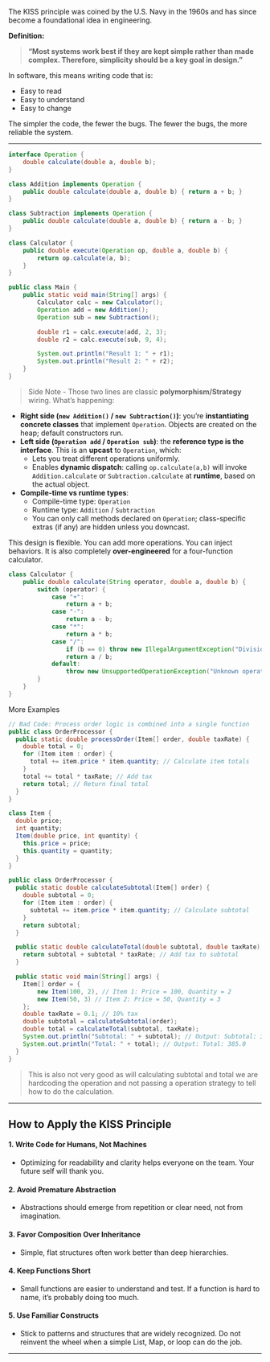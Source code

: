 The KISS principle was coined by the U.S. Navy in the 1960s and has since become a foundational idea in engineering.

**Definition:**

> **“Most systems work best if they are kept simple rather than made complex. Therefore, simplicity should be a key goal in design.”**

In software, this means writing code that is:

- Easy to read
- Easy to understand
- Easy to change

The simpler the code, the fewer the bugs. The fewer the bugs, the more reliable the system.

---

```java
interface Operation {
    double calculate(double a, double b);
}

class Addition implements Operation {
    public double calculate(double a, double b) { return a + b; }
}

class Subtraction implements Operation {
    public double calculate(double a, double b) { return a - b; }
}

class Calculator {
    public double execute(Operation op, double a, double b) {
        return op.calculate(a, b);
    }
}

public class Main {
    public static void main(String[] args) {
        Calculator calc = new Calculator();
        Operation add = new Addition();
        Operation sub = new Subtraction();

        double r1 = calc.execute(add, 2, 3);
        double r2 = calc.execute(sub, 9, 4);

        System.out.println("Result 1: " + r1);
        System.out.println("Result 2: " + r2);
    }
}
```

>  Side Note - Those two lines are classic **polymorphism/Strategy** wiring. What’s happening:
- **Right side (`new Addition()` / `new Subtraction()`)**: you’re **instantiating concrete classes** that implement `Operation`. Objects are created on the heap; default constructors run.
- **Left side (`Operation add` / `Operation sub`)**: the **reference type is the interface**. This is an **upcast** to `Operation`, which:
    - Lets you treat different operations uniformly.
    - Enables **dynamic dispatch**: calling `op.calculate(a,b)` will invoke `Addition.calculate` or `Subtraction.calculate` at **runtime**, based on the actual object.
- **Compile-time vs runtime types**:
    - Compile-time type: `Operation`
    - Runtime type: `Addition` / `Subtraction`
    - You can only call methods declared on `Operation`; class-specific extras (if any) are hidden unless you downcast.

This design is flexible. You can add more operations. You can inject behaviors. It is also completely **over-engineered** for a four-function calculator.

```java
class Calculator {
    public double calculate(String operator, double a, double b) {
        switch (operator) {
            case "+":
                return a + b;
            case "-":
                return a - b;
            case "*":
                return a * b;
            case "/":
                if (b == 0) throw new IllegalArgumentException("Division by zero");
                return a / b;
            default:
                throw new UnsupportedOperationException("Unknown operator: " + operator);
        }
    }
}
```

More Examples 

```java
// Bad Code: Process order logic is combined into a single function
public class OrderProcessor {
  public static double processOrder(Item[] order, double taxRate) {
    double total = 0;
    for (Item item : order) {
      total += item.price * item.quantity; // Calculate item totals
    }
    total += total * taxRate; // Add tax
    return total; // Return final total
  }
}
```

```java
class Item {
  double price;
  int quantity;
  Item(double price, int quantity) {
    this.price = price;
    this.quantity = quantity;
  }
}

public class OrderProcessor {
  public static double calculateSubtotal(Item[] order) {
    double subtotal = 0;
    for (Item item : order) {
      subtotal += item.price * item.quantity; // Calculate subtotal
    }
    return subtotal;
  }

  public static double calculateTotal(double subtotal, double taxRate) {
    return subtotal + subtotal * taxRate; // Add tax to subtotal
  }

  public static void main(String[] args) {
    Item[] order = {
        new Item(100, 2), // Item 1: Price = 100, Quantity = 2
        new Item(50, 3) // Item 2: Price = 50, Quantity = 3
    };
    double taxRate = 0.1; // 10% tax
    double subtotal = calculateSubtotal(order);
    double total = calculateTotal(subtotal, taxRate);
    System.out.println("Subtotal: " + subtotal); // Output: Subtotal: 350.0
    System.out.println("Total: " + total); // Output: Total: 385.0
  }
}
```

> This is also not very good as will calculating subtotal and total we are hardcoding the operation and not passing a operation strategy to tell how to do the calculation.
---

## How to Apply the KISS Principle

#### 1. Write Code for Humans, Not Machines
 - Optimizing for readability and clarity helps everyone on the team. Your future self will thank you.
#### 2. Avoid Premature Abstraction
- Abstractions should emerge from repetition or clear need, not from imagination.
#### 3. Favor Composition Over Inheritance
- Simple, flat structures often work better than deep hierarchies.
#### 4. Keep Functions Short
- Small functions are easier to understand and test. If a function is hard to name, it’s probably doing too much.
#### 5. Use Familiar Constructs
- Stick to patterns and structures that are widely recognized. Do not reinvent the wheel when a simple List, Map, or loop can do the job.

---
